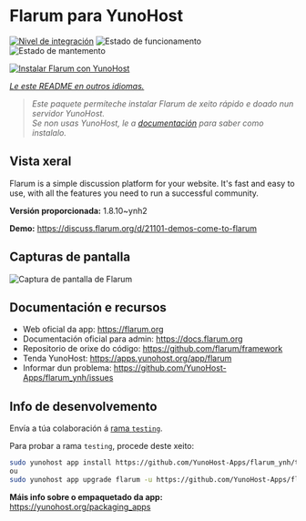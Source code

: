<!--
NOTA: Este README foi creado automáticamente por <https://github.com/YunoHost/apps/tree/master/tools/readme_generator>
NON debe editarse manualmente.
-->

# Flarum para YunoHost

[![Nivel de integración](https://apps.yunohost.org/badge/integration/flarum)](https://ci-apps.yunohost.org/ci/apps/flarum/)
![Estado de funcionamento](https://apps.yunohost.org/badge/state/flarum)
![Estado de mantemento](https://apps.yunohost.org/badge/maintained/flarum)

[![Instalar Flarum con YunoHost](https://install-app.yunohost.org/install-with-yunohost.svg)](https://install-app.yunohost.org/?app=flarum)

*[Le este README en outros idiomas.](./ALL_README.md)*

> *Este paquete permíteche instalar Flarum de xeito rápido e doado nun servidor YunoHost.*  
> *Se non usas YunoHost, le a [documentación](https://yunohost.org/install) para saber como instalalo.*

## Vista xeral

Flarum is a simple discussion platform for your website. It's fast and easy to use, with all the features you need to run a successful community.

**Versión proporcionada:** 1.8.10~ynh2

**Demo:** <https://discuss.flarum.org/d/21101-demos-come-to-flarum>

## Capturas de pantalla

![Captura de pantalla de Flarum](./doc/screenshots/beta16.jpg)

## Documentación e recursos

- Web oficial da app: <https://flarum.org>
- Documentación oficial para admin: <https://docs.flarum.org>
- Repositorio de orixe do código: <https://github.com/flarum/framework>
- Tenda YunoHost: <https://apps.yunohost.org/app/flarum>
- Informar dun problema: <https://github.com/YunoHost-Apps/flarum_ynh/issues>

## Info de desenvolvemento

Envía a túa colaboración á [rama `testing`](https://github.com/YunoHost-Apps/flarum_ynh/tree/testing).

Para probar a rama `testing`, procede deste xeito:

```bash
sudo yunohost app install https://github.com/YunoHost-Apps/flarum_ynh/tree/testing --debug
ou
sudo yunohost app upgrade flarum -u https://github.com/YunoHost-Apps/flarum_ynh/tree/testing --debug
```

**Máis info sobre o empaquetado da app:** <https://yunohost.org/packaging_apps>
